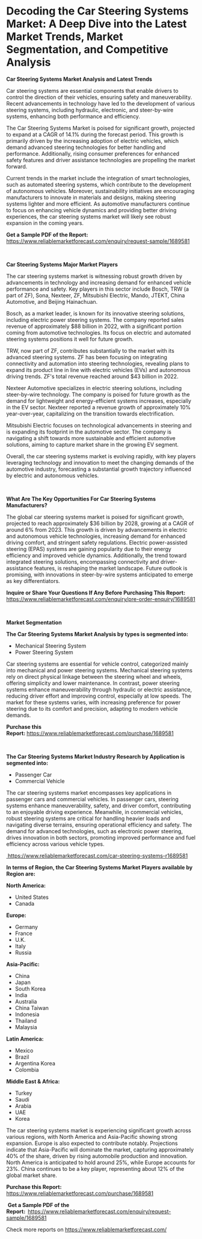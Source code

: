<p><h1>Decoding the Car Steering Systems Market: A Deep Dive into the Latest Market Trends, Market Segmentation, and Competitive Analysis</h1></p><p><strong>Car Steering Systems Market Analysis and Latest Trends</strong></p>
<p><p>Car steering systems are essential components that enable drivers to control the direction of their vehicles, ensuring safety and maneuverability. Recent advancements in technology have led to the development of various steering systems, including hydraulic, electronic, and steer-by-wire systems, enhancing both performance and efficiency.</p><p>The Car Steering Systems Market is poised for significant growth, projected to expand at a CAGR of 14.1% during the forecast period. This growth is primarily driven by the increasing adoption of electric vehicles, which demand advanced steering technologies for better handling and performance. Additionally, rising consumer preferences for enhanced safety features and driver assistance technologies are propelling the market forward.</p><p>Current trends in the market include the integration of smart technologies, such as automated steering systems, which contribute to the development of autonomous vehicles. Moreover, sustainability initiatives are encouraging manufacturers to innovate in materials and designs, making steering systems lighter and more efficient. As automotive manufacturers continue to focus on enhancing vehicle dynamics and providing better driving experiences, the car steering systems market will likely see robust expansion in the coming years.</p></p>
<p><strong>Get a Sample PDF of the Report:&nbsp;</strong> <a href="https://www.reliablemarketforecast.com/enquiry/request-sample/1689581?utm_campaign=3069&utm_medium=2&utm_source=Github&utm_content=ia&utm_term=30032025&utm_id=car-steering-systems">https://www.reliablemarketforecast.com/enquiry/request-sample/1689581</a></p>
<p>&nbsp;</p>
<p><strong>Car Steering Systems Major Market Players</strong></p>
<p><p>The car steering systems market is witnessing robust growth driven by advancements in technology and increasing demand for enhanced vehicle performance and safety. Key players in this sector include Bosch, TRW (a part of ZF), Sona, Nexteer, ZF, Mitsubishi Electric, Mando, JTEKT, China Automotive, and Beijing Hainachuan.</p><p>Bosch, as a market leader, is known for its innovative steering solutions, including electric power steering systems. The company reported sales revenue of approximately $88 billion in 2022, with a significant portion coming from automotive technologies. Its focus on electric and automated steering systems positions it well for future growth.</p><p>TRW, now part of ZF, contributes substantially to the market with its advanced steering systems. ZF has been focusing on integrating connectivity and automation into steering technologies, revealing plans to expand its product line in line with electric vehicles (EVs) and autonomous driving trends. ZF's total revenue reached around $43 billion in 2022.</p><p>Nexteer Automotive specializes in electric steering solutions, including steer-by-wire technology. The company is poised for future growth as the demand for lightweight and energy-efficient systems increases, especially in the EV sector. Nexteer reported a revenue growth of approximately 10% year-over-year, capitalizing on the transition towards electrification.</p><p>Mitsubishi Electric focuses on technological advancements in steering and is expanding its footprint in the automotive sector. The company is navigating a shift towards more sustainable and efficient automotive solutions, aiming to capture market share in the growing EV segment.</p><p>Overall, the car steering systems market is evolving rapidly, with key players leveraging technology and innovation to meet the changing demands of the automotive industry, forecasting a substantial growth trajectory influenced by electric and autonomous vehicles.</p></p>
<p>&nbsp;</p>
<p><strong>What Are The Key Opportunities For Car Steering Systems Manufacturers?</strong></p>
<p><p>The global car steering systems market is poised for significant growth, projected to reach approximately $36 billion by 2028, growing at a CAGR of around 6% from 2023. This growth is driven by advancements in electric and autonomous vehicle technologies, increasing demand for enhanced driving comfort, and stringent safety regulations. Electric power-assisted steering (EPAS) systems are gaining popularity due to their energy efficiency and improved vehicle dynamics. Additionally, the trend toward integrated steering solutions, encompassing connectivity and driver-assistance features, is reshaping the market landscape. Future outlook is promising, with innovations in steer-by-wire systems anticipated to emerge as key differentiators.</p></p>
<p><strong>Inquire or Share Your Questions If Any Before Purchasing This Report:</strong> <a href="https://www.reliablemarketforecast.com/enquiry/pre-order-enquiry/1689581?utm_campaign=3069&utm_medium=2&utm_source=Github&utm_content=ia&utm_term=30032025&utm_id=car-steering-systems">https://www.reliablemarketforecast.com/enquiry/pre-order-enquiry/1689581</a></p>
<p>&nbsp;</p>
<p><strong>Market Segmentation</strong></p>
<p><strong>The Car Steering Systems Market Analysis by types is segmented into:</strong></p>
<p><ul><li>Mechanical Steering System</li><li>Power Steering System</li></ul></p>
<p><p>Car steering systems are essential for vehicle control, categorized mainly into mechanical and power steering systems. Mechanical steering systems rely on direct physical linkage between the steering wheel and wheels, offering simplicity and lower maintenance. In contrast, power steering systems enhance maneuverability through hydraulic or electric assistance, reducing driver effort and improving control, especially at low speeds. The market for these systems varies, with increasing preference for power steering due to its comfort and precision, adapting to modern vehicle demands.</p></p>
<p><strong>Purchase this Report:&nbsp;</strong><a href="https://www.reliablemarketforecast.com/purchase/1689581?utm_campaign=3069&utm_medium=2&utm_source=Github&utm_content=ia&utm_term=30032025&utm_id=car-steering-systems">https://www.reliablemarketforecast.com/purchase/1689581</a></p>
<p>&nbsp;</p>
<p><strong>The Car Steering Systems Market Industry Research by Application is segmented into:</strong></p>
<p><ul><li>Passenger Car</li><li>Commercial Vehicle</li></ul></p>
<p><p>The car steering systems market encompasses key applications in passenger cars and commercial vehicles. In passenger cars, steering systems enhance maneuverability, safety, and driver comfort, contributing to an enjoyable driving experience. Meanwhile, in commercial vehicles, robust steering systems are critical for handling heavier loads and navigating diverse terrains, ensuring operational efficiency and safety. The demand for advanced technologies, such as electronic power steering, drives innovation in both sectors, promoting improved performance and fuel efficiency across various vehicle types.</p></p>
<p><a href="https://www.reliablemarketforecast.com/car-steering-systems-r1689581?utm_campaign=3069&utm_medium=2&utm_source=Github&utm_content=ia&utm_term=30032025&utm_id=car-steering-systems">&nbsp;https://www.reliablemarketforecast.com/car-steering-systems-r1689581</a></p>
<p><strong>In terms of Region, the Car Steering Systems Market Players available by Region are:</strong></p>
<p>
    <p> <strong> North America: </strong>
        <ul>
            <li>United States</li>
            <li>Canada</li>
        </ul>
        </p> 
    <p> <strong> Europe: </strong>
        <ul>
            <li>Germany</li>
            <li>France</li>
            <li>U.K.</li>
            <li>Italy</li>
            <li>Russia</li>
        </ul>
        </p> 
    <p> <strong> Asia-Pacific: </strong>
        <ul>
            <li>China</li>
            <li>Japan</li>
            <li>South Korea</li>
            <li>India</li>
            <li>Australia</li>
            <li>China Taiwan</li>
            <li>Indonesia</li>
            <li>Thailand</li>
            <li>Malaysia</li>
        </ul>
        </p> 
    <p> <strong> Latin America: </strong>
        <ul>
            <li>Mexico</li>
            <li>Brazil</li>
            <li>Argentina Korea</li>
            <li>Colombia</li>
        </ul>
        </p> 
    <p> <strong> Middle East & Africa: </strong>
        <ul>
            <li>Turkey</li>
            <li>Saudi</li>
            <li>Arabia</li>
            <li>UAE</li>
            <li>Korea</li>
        </ul>
    </p>
    </p>
<p><p>The car steering systems market is experiencing significant growth across various regions, with North America and Asia-Pacific showing strong expansion. Europe is also expected to contribute notably. Projections indicate that Asia-Pacific will dominate the market, capturing approximately 40% of the share, driven by rising automobile production and innovation. North America is anticipated to hold around 25%, while Europe accounts for 23%. China continues to be a key player, representing about 12% of the global market share.</p></p>
<p><strong>Purchase this Report: </strong><a href="https://www.reliablemarketforecast.com/purchase/1689581?utm_campaign=3069&utm_medium=2&utm_source=Github&utm_content=ia&utm_term=30032025&utm_id=car-steering-systems">https://www.reliablemarketforecast.com/purchase/1689581</a></p>
<p>&nbsp;<strong>Get a Sample PDF of the Report:&nbsp;&nbsp;</strong><a href="https://www.reliablemarketforecast.com/enquiry/request-sample/1689581?utm_campaign=3069&utm_medium=2&utm_source=Github&utm_content=ia&utm_term=30032025&utm_id=car-steering-systems">https://www.reliablemarketforecast.com/enquiry/request-sample/1689581</a></p>
<p><strong></strong></p>
<p>Check more reports on <a href="https://www.reliablemarketforecast.com/?utm_campaign=3069&utm_medium=2&utm_source=Github&utm_content=ia&utm_term=30032025&utm_id=car-steering-systems">https://www.reliablemarketforecast.com/</a></p>